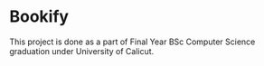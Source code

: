 # Bookify

This project is done as a part of Final Year BSc Computer Science graduation under University of Calicut. 
